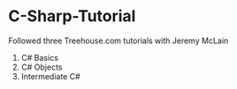 # C-Sharp-Tutorial
Followed three Treehouse.com tutorials with Jeremy McLain
1. C# Basics
2. C# Objects
3. Intermediate C#
